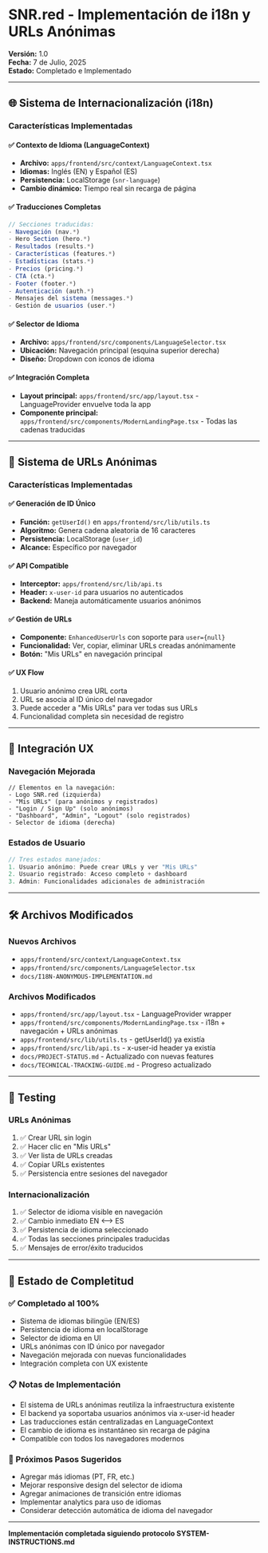 # SNR.red - Implementación de i18n y URLs Anónimas

**Versión:** 1.0  
**Fecha:** 7 de Julio, 2025  
**Estado:** Completado e Implementado

---

## 🌐 Sistema de Internacionalización (i18n)

### Características Implementadas

#### ✅ Contexto de Idioma (LanguageContext)
- **Archivo:** `apps/frontend/src/context/LanguageContext.tsx`
- **Idiomas:** Inglés (EN) y Español (ES)
- **Persistencia:** LocalStorage (`snr-language`)
- **Cambio dinámico:** Tiempo real sin recarga de página

#### ✅ Traducciones Completas
```typescript
// Secciones traducidas:
- Navegación (nav.*)
- Hero Section (hero.*)
- Resultados (results.*)
- Características (features.*)
- Estadísticas (stats.*)
- Precios (pricing.*)
- CTA (cta.*)
- Footer (footer.*)
- Autenticación (auth.*)
- Mensajes del sistema (messages.*)
- Gestión de usuarios (user.*)
```

#### ✅ Selector de Idioma
- **Archivo:** `apps/frontend/src/components/LanguageSelector.tsx`
- **Ubicación:** Navegación principal (esquina superior derecha)
- **Diseño:** Dropdown con iconos de idioma

#### ✅ Integración Completa
- **Layout principal:** `apps/frontend/src/app/layout.tsx` - LanguageProvider envuelve toda la app
- **Componente principal:** `apps/frontend/src/components/ModernLandingPage.tsx` - Todas las cadenas traducidas

---

## 👤 Sistema de URLs Anónimas

### Características Implementadas

#### ✅ Generación de ID Único
- **Función:** `getUserId()` en `apps/frontend/src/lib/utils.ts`
- **Algoritmo:** Genera cadena aleatoria de 16 caracteres
- **Persistencia:** LocalStorage (`user_id`)
- **Alcance:** Específico por navegador

#### ✅ API Compatible
- **Interceptor:** `apps/frontend/src/lib/api.ts`
- **Header:** `x-user-id` para usuarios no autenticados
- **Backend:** Maneja automáticamente usuarios anónimos

#### ✅ Gestión de URLs
- **Componente:** `EnhancedUserUrls` con soporte para `user={null}`
- **Funcionalidad:** Ver, copiar, eliminar URLs creadas anónimamente
- **Botón:** "Mis URLs" en navegación principal

#### ✅ UX Flow
1. Usuario anónimo crea URL corta
2. URL se asocia al ID único del navegador
3. Puede acceder a "Mis URLs" para ver todas sus URLs
4. Funcionalidad completa sin necesidad de registro

---

## 📱 Integración UX

### Navegación Mejorada
```tsx
// Elementos en la navegación:
- Logo SNR.red (izquierda)
- "Mis URLs" (para anónimos y registrados)
- "Login / Sign Up" (solo anónimos)  
- "Dashboard", "Admin", "Logout" (solo registrados)
- Selector de idioma (derecha)
```

### Estados de Usuario
```typescript
// Tres estados manejados:
1. Usuario anónimo: Puede crear URLs y ver "Mis URLs"
2. Usuario registrado: Acceso completo + dashboard
3. Admin: Funcionalidades adicionales de administración
```

---

## 🛠 Archivos Modificados

### Nuevos Archivos
- `apps/frontend/src/context/LanguageContext.tsx`
- `apps/frontend/src/components/LanguageSelector.tsx`
- `docs/I18N-ANONYMOUS-IMPLEMENTATION.md`

### Archivos Modificados
- `apps/frontend/src/app/layout.tsx` - LanguageProvider wrapper
- `apps/frontend/src/components/ModernLandingPage.tsx` - i18n + navegación + URLs anónimas
- `apps/frontend/src/lib/utils.ts` - getUserId() ya existía
- `apps/frontend/src/lib/api.ts` - x-user-id header ya existía
- `docs/PROJECT-STATUS.md` - Actualizado con nuevas features
- `docs/TECHNICAL-TRACKING-GUIDE.md` - Progreso actualizado

---

## 🧪 Testing

### URLs Anónimas
1. ✅ Crear URL sin login
2. ✅ Hacer clic en "Mis URLs" 
3. ✅ Ver lista de URLs creadas
4. ✅ Copiar URLs existentes
5. ✅ Persistencia entre sesiones del navegador

### Internacionalización
1. ✅ Selector de idioma visible en navegación
2. ✅ Cambio inmediato EN ⟷ ES
3. ✅ Persistencia de idioma seleccionado
4. ✅ Todas las secciones principales traducidas
5. ✅ Mensajes de error/éxito traducidos

---

## 🚀 Estado de Completitud

### ✅ Completado al 100%
- Sistema de idiomas bilingüe (EN/ES)
- Persistencia de idioma en localStorage
- Selector de idioma en UI
- URLs anónimas con ID único por navegador
- Navegación mejorada con nuevas funcionalidades
- Integración completa con UX existente

### 📋 Notas de Implementación
- El sistema de URLs anónimas reutiliza la infraestructura existente
- El backend ya soportaba usuarios anónimos via x-user-id header
- Las traducciones están centralizadas en LanguageContext
- El cambio de idioma es instantáneo sin recarga de página
- Compatible con todos los navegadores modernos

### 🔮 Próximos Pasos Sugeridos
- Agregar más idiomas (PT, FR, etc.)
- Mejorar responsive design del selector de idioma
- Agregar animaciones de transición entre idiomas
- Implementar analytics para uso de idiomas
- Considerar detección automática de idioma del navegador

---

**Implementación completada siguiendo protocolo SYSTEM-INSTRUCTIONS.md**

